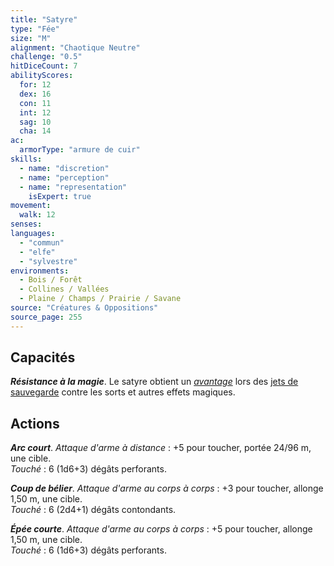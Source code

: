 ```yaml
---
title: "Satyre"
type: "Fée"
size: "M"
alignment: "Chaotique Neutre"
challenge: "0.5"
hitDiceCount: 7
abilityScores:
  for: 12
  dex: 16
  con: 11
  int: 12
  sag: 10
  cha: 14
ac: 
  armorType: "armure de cuir"
skills: 
  - name: "discretion"
  - name: "perception"
  - name: "representation"
    isExpert: true
movement: 
  walk: 12
senses: 
languages: 
  - "commun"
  - "elfe"
  - "sylvestre"
environments:
  - Bois / Forêt
  - Collines / Vallées
  - Plaine / Champs / Prairie / Savane
source: "Créatures & Oppositions"
source_page: 255
---
```

## Capacités
_**Résistance à la magie**_. Le satyre obtient un [_avantage_](/utiliser-les-caracteristiques/#avantage-et-desavantage) lors des [jets de sauvegarde](/utiliser-les-caracteristiques/#jets-de-sauvegarde) contre les sorts et autres effets magiques.

## Actions
_**Arc court**_. _Attaque d'arme à distance_ : +5 pour toucher, portée 24/96 m, une cible.  
_Touché_ : 6 (1d6+3) dégâts perforants.

_**Coup de bélier**_. _Attaque d'arme au corps à corps_ : +3 pour toucher, allonge 1,50 m, une cible.  
_Touché_ : 6 (2d4+1) dégâts contondants.

_**Épée courte**_. _Attaque d'arme au corps à corps_ : +5 pour toucher, allonge 1,50 m, une cible.  
_Touché_ : 6 (1d6+3) dégâts perforants.
